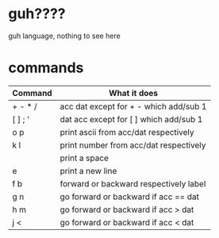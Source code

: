 # guh????
guh language, nothing to see here
# commands
|Command | What it does|
|--------|-------------|
|+ - * / | acc <operator> dat except for + - which add/sub 1|
|[ ] ; ' | dat <operator> acc except for [ ] which add/sub 1|
|o p     | print ascii from acc/dat respectively|
|k l     | print number from acc/dat respectively|
|<space> | print a space|
|e       | print a new line|
|f b     | forward or backward respectively label|
|g n     | go forward or backward if acc == dat|
|h m     | go forward or backward if acc > dat|
|j <     | go forward or backward if acc < dat|